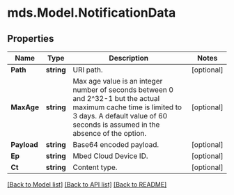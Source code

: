 # mds.Model.NotificationData
## Properties

Name | Type | Description | Notes
------------ | ------------- | ------------- | -------------
**Path** | **string** | URI path. | [optional] 
**MaxAge** | **string** | Max age value is an integer number of seconds between 0 and 2^32-1 but the actual maximum cache time is limited to 3 days. A default value of 60 seconds is assumed in the absence of the option.  | [optional] 
**Payload** | **string** | Base64 encoded payload. | [optional] 
**Ep** | **string** | Mbed Cloud Device ID. | [optional] 
**Ct** | **string** | Content type. | [optional] 

[[Back to Model list]](../README.md#documentation-for-models) [[Back to API list]](../README.md#documentation-for-api-endpoints) [[Back to README]](../README.md)

